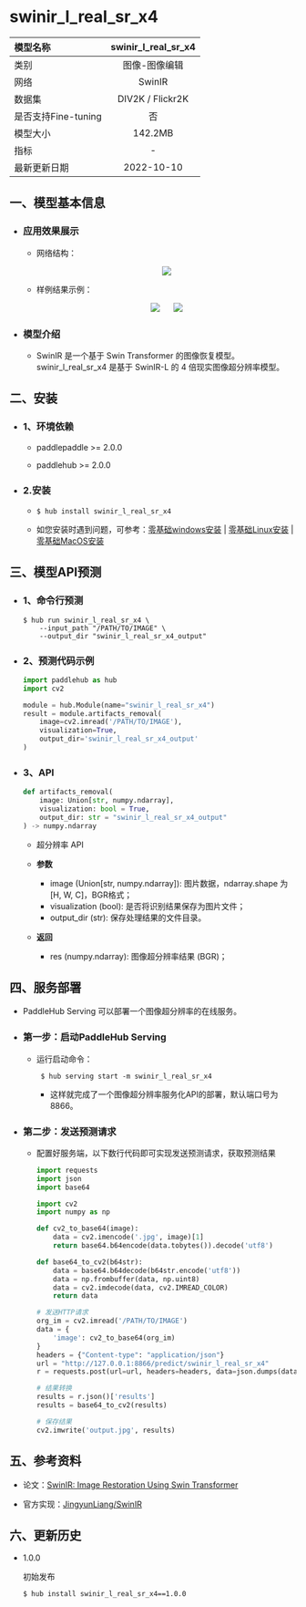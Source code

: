 # swinir_l_real_sr_x4

|模型名称|swinir_l_real_sr_x4|
| :--- | :---: |
|类别|图像-图像编辑|
|网络|SwinIR|
|数据集|DIV2K / Flickr2K|
|是否支持Fine-tuning|否|
|模型大小|142.2MB|
|指标|-|
|最新更新日期|2022-10-10|


## 一、模型基本信息

- ### 应用效果展示

  - 网络结构：
      <p align="center">
      <img src="https://ai-studio-static-online.cdn.bcebos.com/b3c6bfc3dfc14078adcf3dc19acaf04acd4b064770384e2bbd8865697c7dbc91" hspace='10'/> <br />
      </p>

  - 样例结果示例：
      <p align="center">
      <img src="https://ai-studio-static-online.cdn.bcebos.com/c5517af6c3f944c4b281aedc417a4f8c02c0a969d0dd494c9106c4ff2709fc2f" hspace='10'/>
      <img src="https://ai-studio-static-online.cdn.bcebos.com/183c5821029f45bbb78d1700ab8297baabba15f82ab4467e88414bbed056ccf0" hspace='10'/>
      </p>

- ### 模型介绍

  - SwinIR 是一个基于 Swin Transformer 的图像恢复模型。swinir_l_real_sr_x4 是基于 SwinIR-L 的 4 倍现实图像超分辨率模型。



## 二、安装

- ### 1、环境依赖

  - paddlepaddle >= 2.0.0

  - paddlehub >= 2.0.0  

- ### 2.安装

    - ```shell
      $ hub install swinir_l_real_sr_x4
      ```
    -  如您安装时遇到问题，可参考：[零基础windows安装](../../../../docs/docs_ch/get_start/windows_quickstart.md)
      | [零基础Linux安装](../../../../docs/docs_ch/get_start/linux_quickstart.md) | [零基础MacOS安装](../../../../docs/docs_ch/get_start/mac_quickstart.md)

## 三、模型API预测
  - ### 1、命令行预测

    ```shell
    $ hub run swinir_l_real_sr_x4 \
        --input_path "/PATH/TO/IMAGE" \
        --output_dir "swinir_l_real_sr_x4_output"
    ```

  - ### 2、预测代码示例

    ```python
    import paddlehub as hub
    import cv2

    module = hub.Module(name="swinir_l_real_sr_x4")
    result = module.artifacts_removal(
        image=cv2.imread('/PATH/TO/IMAGE'),
        visualization=True,
        output_dir='swinir_l_real_sr_x4_output'
    )
    ```

  - ### 3、API

    ```python
    def artifacts_removal(
        image: Union[str, numpy.ndarray],
        visualization: bool = True,
        output_dir: str = "swinir_l_real_sr_x4_output"
    ) -> numpy.ndarray
    ```

    - 超分辨率 API

    - **参数**

      * image (Union\[str, numpy.ndarray\]): 图片数据，ndarray.shape 为 \[H, W, C\]，BGR格式；
      * visualization (bool): 是否将识别结果保存为图片文件；
      * output\_dir (str): 保存处理结果的文件目录。

    - **返回**

      * res (numpy.ndarray): 图像超分辨率结果 (BGR)；

## 四、服务部署

- PaddleHub Serving 可以部署一个图像超分辨率的在线服务。

- ### 第一步：启动PaddleHub Serving

  - 运行启动命令：

    ```shell
     $ hub serving start -m swinir_l_real_sr_x4
    ```

    - 这样就完成了一个图像超分辨率服务化API的部署，默认端口号为8866。

- ### 第二步：发送预测请求

  - 配置好服务端，以下数行代码即可实现发送预测请求，获取预测结果

    ```python
    import requests
    import json
    import base64

    import cv2
    import numpy as np

    def cv2_to_base64(image):
        data = cv2.imencode('.jpg', image)[1]
        return base64.b64encode(data.tobytes()).decode('utf8')

    def base64_to_cv2(b64str):
        data = base64.b64decode(b64str.encode('utf8'))
        data = np.frombuffer(data, np.uint8)
        data = cv2.imdecode(data, cv2.IMREAD_COLOR)
        return data

    # 发送HTTP请求
    org_im = cv2.imread('/PATH/TO/IMAGE')
    data = {
        'image': cv2_to_base64(org_im)
    }
    headers = {"Content-type": "application/json"}
    url = "http://127.0.0.1:8866/predict/swinir_l_real_sr_x4"
    r = requests.post(url=url, headers=headers, data=json.dumps(data))

    # 结果转换
    results = r.json()['results']
    results = base64_to_cv2(results)

    # 保存结果
    cv2.imwrite('output.jpg', results)
    ```

## 五、参考资料

* 论文：[SwinIR: Image Restoration Using Swin Transformer](https://arxiv.org/abs/2108.10257)

* 官方实现：[JingyunLiang/SwinIR](https://github.com/JingyunLiang/SwinIR)

## 六、更新历史

* 1.0.0

  初始发布

  ```shell
  $ hub install swinir_l_real_sr_x4==1.0.0
  ```
